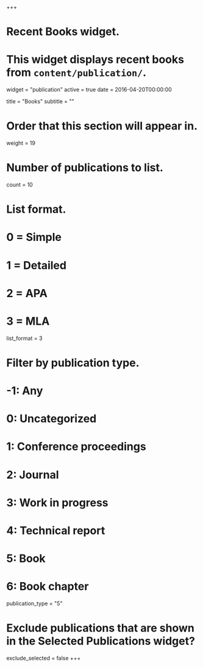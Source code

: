 +++
# Recent Books widget.
# This widget displays recent books from `content/publication/`.
widget = "publication"
active = true
date = 2016-04-20T00:00:00

title = "Books"
subtitle = ""

# Order that this section will appear in.
weight = 19

# Number of publications to list.
count = 10

# List format.
#   0 = Simple
#   1 = Detailed
#   2 = APA
#   3 = MLA
list_format = 3

# Filter by publication type.
# -1: Any
#  0: Uncategorized
#  1: Conference proceedings
#  2: Journal
#  3: Work in progress
#  4: Technical report
#  5: Book
#  6: Book chapter
publication_type = "5"

# Exclude publications that are shown in the Selected Publications widget?
exclude_selected = false
+++
